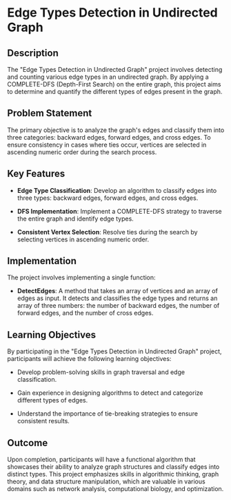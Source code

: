 # Edge Types Detection in Undirected Graph

## Description

The "Edge Types Detection in Undirected Graph" project involves detecting and counting various edge types in an undirected graph. By applying a COMPLETE-DFS (Depth-First Search) on the entire graph, this project aims to determine and quantify the different types of edges present in the graph.

## Problem Statement

The primary objective is to analyze the graph's edges and classify them into three categories: backward edges, forward edges, and cross edges. To ensure consistency in cases where ties occur, vertices are selected in ascending numeric order during the search process.

## Key Features

- **Edge Type Classification**: Develop an algorithm to classify edges into three types: backward edges, forward edges, and cross edges.

- **DFS Implementation**: Implement a COMPLETE-DFS strategy to traverse the entire graph and identify edge types.

- **Consistent Vertex Selection**: Resolve ties during the search by selecting vertices in ascending numeric order.

## Implementation

The project involves implementing a single function:

- **DetectEdges**: A method that takes an array of vertices and an array of edges as input. It detects and classifies the edge types and returns an array of three numbers: the number of backward edges, the number of forward edges, and the number of cross edges.

## Learning Objectives

By participating in the "Edge Types Detection in Undirected Graph" project, participants will achieve the following learning objectives:

- Develop problem-solving skills in graph traversal and edge classification.

- Gain experience in designing algorithms to detect and categorize different types of edges.

- Understand the importance of tie-breaking strategies to ensure consistent results.

## Outcome

Upon completion, participants will have a functional algorithm that showcases their ability to analyze graph structures and classify edges into distinct types. This project emphasizes skills in algorithmic thinking, graph theory, and data structure manipulation, which are valuable in various domains such as network analysis, computational biology, and optimization.

